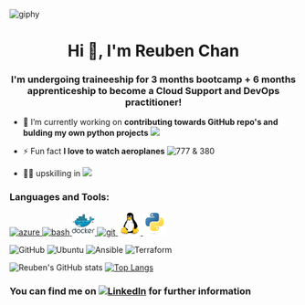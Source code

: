 ![giphy](https://user-images.githubusercontent.com/81150223/117401675-99016680-af37-11eb-8215-a5707d8a122e.gif)

<h1 align="center">Hi 👋, I'm Reuben Chan</h1>
<h3 align="center">I'm undergoing traineeship for 3 months bootcamp + 6 months apprenticeship to become a Cloud Support and DevOps practitioner!</h3>

- 🔭 I’m currently working on **contributing towards GitHub repo's and bulding my own python projects** <img src="https://img.shields.io/static/v1?label=GITHUB&message=PYTHON&color=blueviolet">
   
- ⚡ Fun fact **I love to watch aeroplanes** <img src="https://img.shields.io/badge/777%20and-380-blue.svg" alt="777 & 380">


- 👩‍💻 upskilling in <img src="https://img.shields.io/badge/refer to-image below-yellowgreen.svg">
<h3 align="left">Languages and Tools:</h3>
<p align="left"> <a href="https://azure.microsoft.com/en-in/" target="_blank"> <img src="https://www.vectorlogo.zone/logos/microsoft_azure/microsoft_azure-icon.svg" alt="azure" width="40" height="40"/> </a> <a href="https://www.gnu.org/software/bash/" target="_blank"> <img src="https://www.vectorlogo.zone/logos/gnu_bash/gnu_bash-icon.svg" alt="bash" width="40" height="40"/> </a> <a href="https://www.docker.com/" target="_blank"> <img src="https://raw.githubusercontent.com/devicons/devicon/master/icons/docker/docker-original-wordmark.svg" alt="docker" width="40" height="40"/> </a> <a href="https://git-scm.com/" target="_blank"> <img src="https://www.vectorlogo.zone/logos/git-scm/git-scm-icon.svg" alt="git" width="40" height="40"/> </a> <a href="https://www.linux.org/" target="_blank"> <img src="https://raw.githubusercontent.com/devicons/devicon/master/icons/linux/linux-original.svg" alt="linux" width="40" height="40"/> </a> <a href="https://www.python.org" target="_blank"> <img src="https://raw.githubusercontent.com/devicons/devicon/master/icons/python/python-original.svg" alt="python" width="40" height="40"/> </a> </p> <img alt="GitHub" src="https://img.shields.io/badge/github-%23121011.svg?&style=for-the-badge&logo=github&logoColor=white"/>   <img alt="Ubuntu" src="https://img.shields.io/badge/Ubuntu-E95420?style=for-the-badge&logo=ubuntu&logoColor=white" />  <img alt="Ansible" src="https://img.shields.io/badge/ansible-%231A1918.svg?&style=for-the-badge&logo=ansible&logoColor=white"/>  <img alt="Terraform" src="https://img.shields.io/badge/terraform-%235835CC.svg?&style=for-the-badge&logo=terraform&logoColor=white"/>

![Reuben's GitHub stats](https://github-readme-stats.vercel.app/api?username=ReubenChan&show_icons=true&theme=tokyonight) [![Top Langs](https://github-readme-stats.vercel.app/api/top-langs/?username=ReubenChan&layout=compact)](https://github.com/ReubenChan/github-readme-stats)


### You can find me on [![LinkedIn][1.2]][1] for further information 

[1.2]: https://raw.githubusercontent.com/MartinHeinz/MartinHeinz/master/linkedin-3-16.png (LinkedIn icon without padding)

[1]: https://www.linkedin.com/in/reubenchanep/


<!---
ReubenChan/ReubenChan is a ✨ special ✨ repository because its `README.md` (this file) appears on your GitHub profile.
You can click the Preview link to take a look at your changes.
--->
